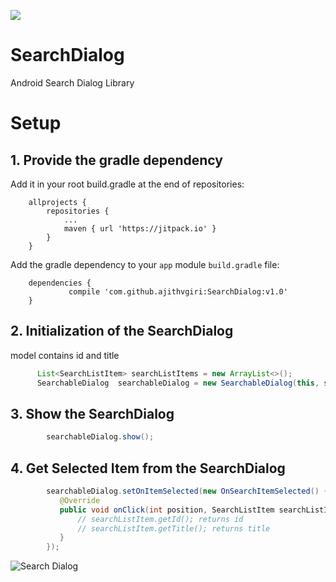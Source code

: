 [![](https://jitpack.io/v/ajithvgiri/SearchDialog.svg)](https://jitpack.io/#ajithvgiri/SearchDialog)

# SearchDialog
Android Search Dialog Library

# Setup
## 1. Provide the gradle dependency

Add it in your root build.gradle at the end of repositories:
```
	allprojects {
		repositories {
			...
			maven { url 'https://jitpack.io' }
		}
	}
```

Add the gradle dependency to your `app` module `build.gradle` file:

```
	dependencies {
	         compile 'com.github.ajithvgiri:SearchDialog:v1.0'
	}

```

## 2. Initialization of the SearchDialog
<SearchListItem> model contains id and title
``` java
      List<SearchListItem> searchListItems = new ArrayList<>();
      SearchableDialog  searchableDialog = new SearchableDialog(this, searchListItems, "Title");
```

## 3. Show the SearchDialog

``` java
        searchableDialog.show();
```

## 4. Get Selected Item from the SearchDialog

``` java
        searchableDialog.setOnItemSelected(new OnSearchItemSelected() {
           @Override
           public void onClick(int position, SearchListItem searchListItem) {
               // searchListItem.getId(); returns id
               // searchListItem.getTitle(); returns title
           }
        });
```

![Search Dialog](https://i.imgur.com/47IHtQH.png)